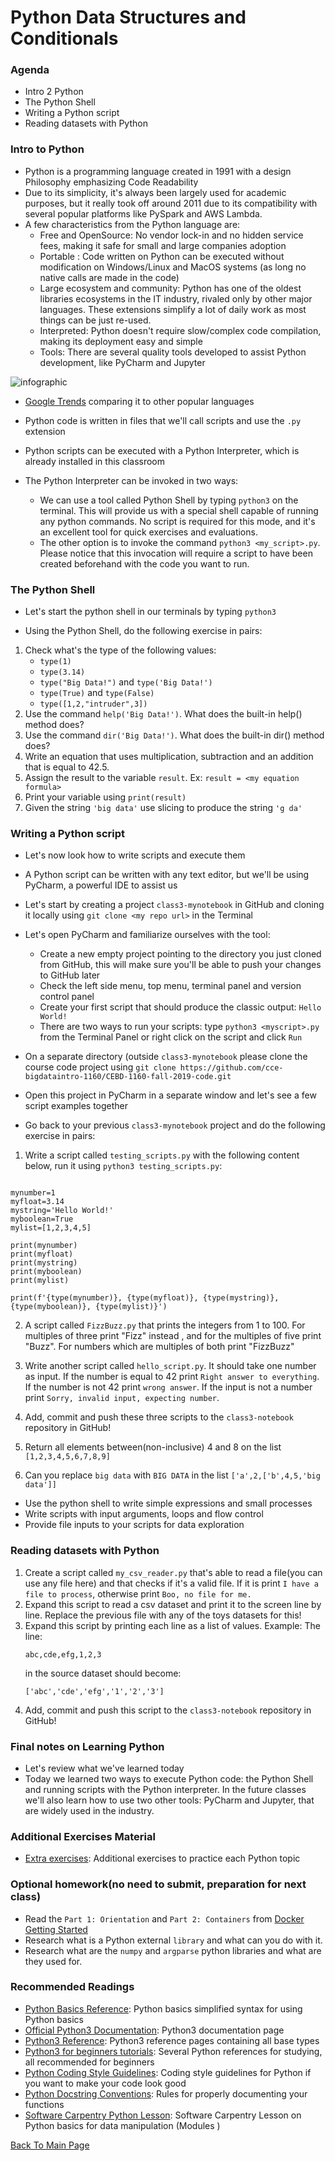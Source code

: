 # Python Data Structures and Conditionals

### Agenda
* Intro 2 Python
* The Python Shell
* Writing a Python script
* Reading datasets with Python

### Intro to Python
* Python is a programming language created in 1991 with a design Philosophy emphasizing Code Readability
* Due to its simplicity, it's always been largely used for academic purposes, but it really took off around 2011 due to its compatibility with several popular platforms like PySpark and AWS Lambda. 
* A few characteristics from the Python language are:
  * Free and OpenSource: No vendor lock-in and no hidden service fees, making it safe for small and large companies adoption
  * Portable : Code written on Python can be executed without modification on Windows/Linux and MacOS systems (as long no native calls are made in the code)
  * Large ecosystem and community: Python has one of the oldest libraries ecosystems in the IT industry, rivaled only by other major languages. These extensions simplify a lot of daily work as most things can be just re-used.
  * Interpreted: Python doesn't require slow/complex code compilation, making its deployment easy and simple
  * Tools: There are several quality tools developed to assist Python development, like PyCharm and Jupyter

![infographic](./python-files/infochart2.jpg)   
   
* [Google Trends](https://trends.google.com/trends/explore?date=all&geo=US&q=%2Fm%2F02p97,%2Fm%2F07sbkfb,%2Fm%2F05z1_,%2Fm%2F0jgqg,%2Fm%2F0_lcrx4) comparing it to other popular languages

* Python code is written in files that we'll call scripts and use the `.py` extension
* Python scripts can be executed with a Python Interpreter, which is already installed in this classroom
* The Python Interpreter can be invoked in two ways:
  * We can use a tool called Python Shell by typing `python3` on the terminal. This will provide us with a special shell capable of running any python commands. No script is required for this mode, and it's an excellent tool for quick exercises and evaluations.
  * The other option is to invoke the command `python3 <my_script>.py`. Please notice that this invocation will require a script to have been created beforehand with the code you want to run. 

### The Python Shell
* Let's start the python shell in our terminals by typing `python3`

* Using the Python Shell, do the following exercise in pairs:
1. Check what's the type of the following values:
   * `type(1)`
   * `type(3.14)`
   * `type("Big Data!")` and `type('Big Data!')`
   * `type(True)` and `type(False)`
   * `type([1,2,"intruder",3])`
2. Use the command `help('Big Data!')`. What does the built-in help() method does?
3. Use the command `dir('Big Data!')`. What does the built-in dir() method does?
4. Write an equation that uses multiplication, subtraction and an addition that is equal to 42.5. 
5. Assign the result to the variable `result`. Ex: `result = <my equation formula>` 
6. Print your variable using `print(result)`
7. Given the string `'big data'` use slicing to produce the string `'g da'`


### Writing a Python script
* Let's now look how to write scripts and execute them
* A Python script can be written with any text editor, but we'll be using PyCharm, a powerful IDE to assist us
* Let's start by creating a project `class3-mynotebook` in GitHub and cloning it locally using `git clone <my repo url>` in the Terminal
* Let's open PyCharm and familiarize ourselves with the tool:
  * Create a new empty project pointing to the directory you just cloned from GitHub, this will make sure you'll be able to push your changes to GitHub later
  * Check the left side menu, top menu, terminal panel and version control panel
  * Create your first script that should produce the classic output: `Hello World!`
  * There are two ways to run your scripts: type `python3 <myscript>.py` from the Terminal Panel or right click on the script and click `Run`
  
* On a separate directory (outside `class3-mynotebook` please clone the course code project using `git clone https://github.com/cce-bigdataintro-1160/CEBD-1160-fall-2019-code.git`
* Open this project in PyCharm in a separate window and let's see a few script examples together

* Go back to your previous `class3-mynotebook` project and do the following exercise in pairs:
1. Write a script called `testing_scripts.py` with the following content below, run it using `python3 testing_scripts.py`:

```

mynumber=1
myfloat=3.14
mystring='Hello World!'
myboolean=True
mylist=[1,2,3,4,5]

print(mynumber)
print(myfloat)
print(mystring)
print(myboolean)
print(mylist)

print(f'{type(mynumber)}, {type(myfloat)}, {type(mystring)}, {type(myboolean)}, {type(mylist)}')
```

2. A script called `FizzBuzz.py` that prints the integers from 1 to 100. For multiples of three print "Fizz" instead , and for the multiples of five print "Buzz". For numbers which are multiples of both print "FizzBuzz"
3. Write another script called `hello_script.py`. It should take one number as input. If the number is equal to 42 print `Right answer to everything`. If the number is not 42 print `wrong answer`. If the input is not a number print `Sorry, invalid input, expecting number`.
4. Add, commit and push these three scripts to the `class3-notebook` repository in GitHub!

7. Return all elements between(non-inclusive) 4 and 8 on the list `[1,2,3,4,5,6,7,8,9]`
8. Can you replace `big data` with `BIG DATA` in the list `['a',2,['b',4,5,'big data']]`


* Use the python shell to write simple expressions and small processes
* Write scripts with input arguments, loops and flow control
* Provide file inputs to your scripts for data exploration


### Reading datasets with Python
1. Create a script called `my_csv_reader.py` that's able to read a file(you can use any file here) and that checks if it's a valid file. If it is print `I have a file to process`, otherwise print `Boo, no file for me.`
2. Expand this script to read a csv dataset and print it to the screen line by line. Replace the previous file with any of the toys datasets for this!
3. Expand this script by printing each line as a list of values. Example:
   The line:
   ```
   abc,cde,efg,1,2,3
   ```
   in the source dataset should become:
   ```
   ['abc','cde','efg','1','2','3']
   ```
4. Add, commit and push this script to the `class3-notebook` repository in GitHub!

### Final notes on Learning Python
* Let's review what we've learned today
* Today we learned two ways to execute Python code: the Python Shell and running scripts with the Python interpreter. In the future classes we'll also learn how to use two other tools: PyCharm and Jupyter, that are widely used in the industry.

### Additional Exercises Material
* [Extra exercises](./3-python-exercises.md): Additional exercises to practice each Python topic

### Optional homework(no need to submit, preparation for next class)
* Read the `Part 1: Orientation` and `Part 2: Containers` from [Docker Getting Started](https://docs.docker.com/get-started/)
* Research what is a Python external `library` and what can you do with it.
* Research what are the `numpy` and `argparse` python libraries and what are they used for.

### Recommended Readings
* [Python Basics Reference](https://pythonbasics.org/): Python basics simplified syntax for using Python basics
* [Official Python3 Documentation](https://docs.python.org/3/): Python3 documentation page
* [Python3 Reference](https://docs.python.org/3/library/index.html):  Python3 reference pages containing all base types
* [Python3 for beginners tutorials](https://wiki.python.org/moin/BeginnersGuide/NonProgrammers): Several Python references for studying, all recommended for beginners
* [Python Coding Style Guidelines](https://www.python.org/dev/peps/pep-0008/): Coding style guidelines for Python if you want to make your code look good
* [Python Docstring Conventions](https://www.python.org/dev/peps/pep-0257/): Rules for properly documenting your functions
* [Software Carpentry Python Lesson](http://swcarpentry.github.io/python-novice-inflammation/index.html): Software Carpentry Lesson on Python basics for data manipulation (Modules )

[Back To Main Page](./index.md)